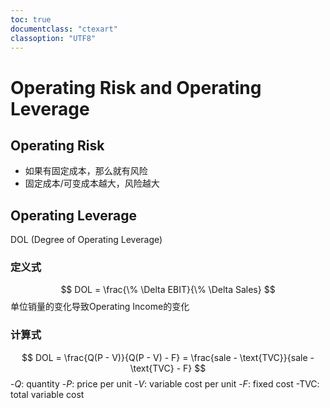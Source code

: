 ```yaml
---
toc: true
documentclass: "ctexart"
classoption: "UTF8"
---
```

# Operating Risk and Operating Leverage

## Operating Risk

- 如果有固定成本，那么就有风险
- 固定成本/可变成本越大，风险越大

## Operating Leverage

DOL (Degree of Operating Leverage)

### 定义式

$$
DOL = \frac{\% \Delta EBIT}{\% \Delta Sales}
$$
单位销量的变化导致Operating Income的变化

### 计算式

$$
DOL = \frac{Q(P - V)}{Q(P - V) - F} = \frac{sale - \text{TVC}}{sale - \text{TVC} - F}
$$
-$Q$: quantity
-$P$: price per unit
-$V$: variable cost per unit
-$F$: fixed cost
-$\text{TVC}$: total variable cost
